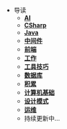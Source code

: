* 导读
  * [**AI**](/study/AI/README)
  * [**CSharp**](/study/CSharp/README)
  * [**Java**](/study/Java/README)
  * [**中间件**](/study/中间件/README)
  * [**前端**](/study/前端/README)
  * [**工作**](/study/工作/README)
  * [**工具技巧**](/study/工具技巧/README)
  * [**数据库**](/study/数据库/README)
  * [**积累**](/study/积累/README)
  * [**计算机基础**](/study/计算机基础/README)
  * [**设计模式**](/study/设计模式/README)
  * [**运维**](/study/运维/README)
  * 持续更新中...
